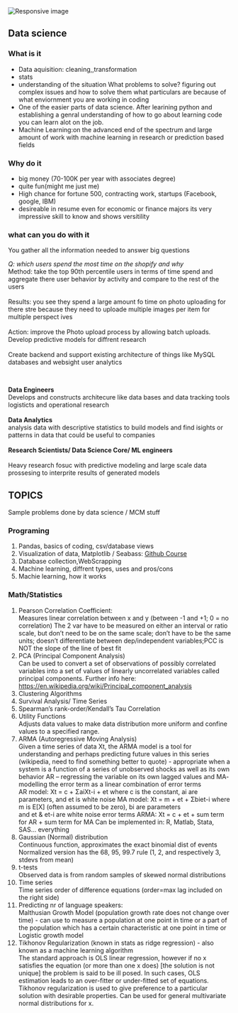 <img src="https://raw.githubusercontent.com/lfc-math-cs/lfc-math-cs.github.io/master/amac/amac.png" class="img-fluid" alt="Responsive image">

## Data science

### What is it
* Data aquisition: cleaning,,transformation
* stats
* understanding of the situation What problems to solve? figuring out complex issues and how to solve them what particulars are because of what enviornment you are working in coding 
* One of the easier parts of data science. After learining python and establishing a genral understanding of how to go about learning code you can learn alot on the job. 
* Machine Learning:on the advanced end of the spectrum and large amount of work with machine learning in research or prediction based fields

### Why do it
* big money (70-100K per year with associates degree)
* quite fun(might me just me)
* High chance for fortune 500, contracting work, startups (Facebook, google, IBM)
* desireable in resume even for economic or finance majors its very impressive skill to know and shows versitility
	
### what can you do with it

You gather all the information needed to answer big questions 

*Q: which users spend the most time on the shopify and why*<br/>
Method: take the top 90th percentile users in terms of time spend and aggregate there user behavior by activity and compare to the rest of the users<br/><br/>
Results: you see they spend a large amount fo time on photo uploading for there stre because they need to uploade multiple images per item for multiple perspect ives<br/><br/>
Action: improve the Photo upload process by allowing batch uploads. Develop predictive models for diffrent research<br/><br/>
Create backend and support existing architecture of things like MySQL databases and websight user analytics

<br/>

**Data Engineers** <br/>
Develops and constructs architecure like data bases and data tracking tools logisticts and operational research 
<br/><br/>
**Data Analytics** <br/>
analysis data with descriptive statistics to build models and find isights or patterns in data that could be useful to companies
<br/><br/>
**Research Scientists/ Data Science Core/ ML engineers**<br/>		
Heavy research fosuc with predictive modeling and large scale data prossesing to interprite results of generated models

## TOPICS

Sample problems done by data science / MCM stuff

### Programing

1. Pandas, basics of coding, csv/database views
2. Visualization of data, Matplotlib / Seabass: [Github Course](https://github.com/pmaji/practical-python-data-viz-guide)
3. Database collection,WebScrapping
4. Machine learning, diffrent types, uses and pros/cons
5. Machie learning, how it works


### Math/Statistics
1. Pearson Correlation Coefficient: <br>
Measures linear correlation between x and y (between -1 and +1; 0 = no correlation) The 2 var have to be measured on either an interval or ratio scale, but don’t need to be on the same scale; don’t have to be the same units; doesn’t differentiate between dep/independent variables;PCC is NOT the slope of the line of best fit 
2. PCA (Principal Component Analysis) <br>
Can be used to convert a set of observations of possibly correlated variables into a set of values of linearly uncorrelated variables called principal components. Further info here: https://en.wikipedia.org/wiki/Principal_component_analysis 
3. Clustering Algorithms
4. Survival Analysis/ Time Series
5. Spearman’s rank-order/Kendall’s Tau Correlation 
6. Utility Functions <br>
Adjusts data values to make data distribution more uniform and confine values to a specified range.
7. ARMA (Autoregressive Moving Analysis) <br>
Given a time series of data Xt, the ARMA model is a tool for understanding and perhaps predicting future values in this series (wikipedia, need to find something better to quote) - appropriate when a system is a function of a series of unobserved shocks as well as its own behavior AR – regressing the variable on its own lagged values and MA- modelling the error term as a linear combination of error terms  
AR model: Xt = c + ΣaiXt-i + et where c is the constant, ai are parameters, and et is white noise 
MA model: Xt = m + et + Σbiet-i where m is E[X] (often assumed to be zero), bi are parameters  
and et & et-i are white noise error terms 
ARMA: Xt = c + et + sum term for AR + sum term for MA 
    Can be implemented in: R, Matlab, Stata, SAS... everything 
8. Gaussian (Normal) distribution <br>
Continuous function, approximates the exact binomial dist of events 
Normalized version has the 68, 95, 99.7 rule (1, 2, and respectively 3, stdevs from mean) 
9. t-tests <br>
Observed data is from random samples of skewed normal distributions 
10. Time series <br>
Time series order of difference equations (order=max lag included on the right side) 
11. Predicting nr of language speakers:  <br>
Malthusian Growth Model (population growth rate does not change over time) - can use to measure a population at one point in time or a part of the population which has a certain characteristic at one point in time or Logistic growth model  
12. Tikhonov Regularization (known in stats as ridge regression) - also known as a machine learning algorithm <br>
The standard approach is OLS linear regression, however if no x satisfies the equation (or more than one x does) [the solution is not unique] the problem is said to be ill posed. In such cases, OLS estimation leads to an over-fitter or under-fitted set of equations. Tikhonov regularization is used to give preference to a particular solution with desirable properties. Can be used for general multivariate normal distributions for x.  